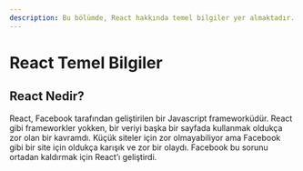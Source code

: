 ```yaml
---
description: Bu bölümde, React hakkında temel bilgiler yer almaktadır.
---
```


# React Temel Bilgiler

## React Nedir? <a href="#b105" id="b105"></a>

React, Facebook tarafından geliştirilen bir Javascript frameworküdür. React gibi frameworkler yokken, bir veriyi başka bir sayfada kullanmak oldukça zor olan bir kavramdı. Küçük siteler için zor olmayabiliyor ama Facebook gibi bir site için oldukça karışık ve zor bir olaydı. Facebook bu sorunu ortadan kaldırmak için React’ı geliştirdi.

